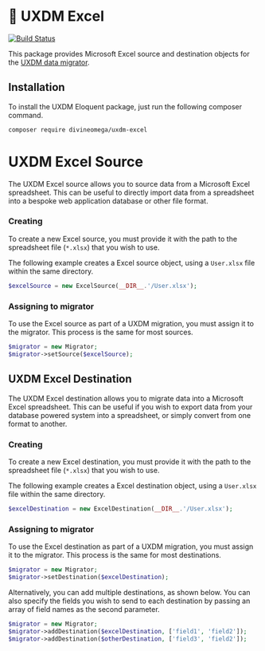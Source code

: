 # :twisted_rightwards_arrows: UXDM Excel

[![Build Status](https://travis-ci.com/DivineOmega/uxdm-excel.svg?branch=master)](https://travis-ci.com/DivineOmega/uxdm-excel)

This package provides Microsoft Excel source and destination objects for the [UXDM data migrator](https://github.com/DivineOmega/uxdm).

## Installation

To install the UXDM Eloquent package, just run the following composer 
command.

```bash
composer require divineomega/uxdm-excel
```

# UXDM Excel Source

The UXDM Excel source allows you to source data from a Microsoft Excel spreadsheet. This can be useful to directly import data from a spreadsheet into a bespoke web application database or other file format.

### Creating

To create a new Excel source, you must provide it with the path to the spreadsheet file (`*.xlsx`) that you wish to use.

The following example creates a Excel source object, using a `User.xlsx` file within the same directory.

```php
$excelSource = new ExcelSource(__DIR__.'/User.xlsx');
```

### Assigning to migrator

To use the Excel source as part of a UXDM migration, you must assign it to the migrator. This process is the same for most sources.

```php
$migrator = new Migrator;
$migrator->setSource($excelSource);
```

## UXDM Excel Destination

The UXDM Excel destination allows you to migrate data into a Microsoft Excel spreadsheet. This can be useful if you wish to export data from your database powered system into a spreadsheet, or simply convert from one format to another.

### Creating

To create a new Excel destination, you must provide it with the path to the spreadsheet file (`*.xlsx`) that you wish to use.

The following example creates a Excel destination object, using a `User.xlsx` file within the same directory.

```php
$excelDestination = new ExcelDestination(__DIR__.'/User.xlsx');
```

### Assigning to migrator

To use the Excel destination as part of a UXDM migration, you must assign it to the migrator. This process is the same for most destinations.

```php
$migrator = new Migrator;
$migrator->setDestination($excelDestination);
```

Alternatively, you can add multiple destinations, as shown below. You can also specify the fields you wish to send to each destination by passing an array of field names as the second parameter.

```php
$migrator = new Migrator;
$migrator->addDestination($excelDestination, ['field1', 'field2']);
$migrator->addDestination($otherDestination, ['field3', 'field2']);
```

